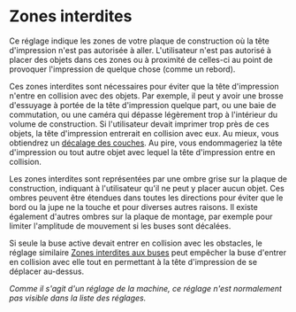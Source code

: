 Zones interdites
====
Ce réglage indique les zones de votre plaque de construction où la tête d'impression n'est pas autorisée à aller. L'utilisateur n'est pas autorisé à placer des objets dans ces zones ou à proximité de celles-ci au point de provoquer l'impression de quelque chose (comme un rebord).

Ces zones interdites sont nécessaires pour éviter que la tête d'impression n'entre en collision avec des objets. Par exemple, il peut y avoir une brosse d'essuyage à portée de la tête d'impression quelque part, ou une baie de commutation, ou une caméra qui dépasse légèrement trop à l'intérieur du volume de construction. Si l'utilisateur devait imprimer trop près de ces objets, la tête d'impression entrerait en collision avec eux. Au mieux, vous obtiendrez un [décalage des couches](../troubleshooting/layer_shift.md). Au pire, vous endommageriez la tête d'impression ou tout autre objet avec lequel la tête d'impression entre en collision.

Les zones interdites sont représentées par une ombre grise sur la plaque de construction, indiquant à l'utilisateur qu'il ne peut y placer aucun objet. Ces ombres peuvent être étendues dans toutes les directions pour éviter que le bord ou la jupe ne la touche et pour diverses autres raisons. Il existe également d'autres ombres sur la plaque de montage, par exemple pour limiter l'amplitude de mouvement si les buses sont décalées.

Si seule la buse active devait entrer en collision avec les obstacles, le réglage similaire [Zones interdites aux buses](nozzle_disallowed_areas.md) peut empêcher la buse d'entrer en collision avec elle tout en permettant à la tête d'impression de se déplacer au-dessus.

*Comme il s'agit d'un réglage de la machine, ce réglage n'est normalement pas visible dans la liste des réglages.*
